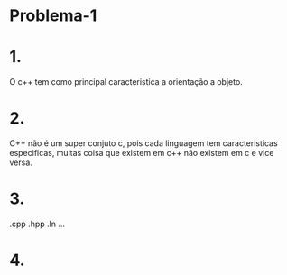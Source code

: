 # Problema-1

# 1. 
O c++ tem como principal caracteristica a orientação a objeto.

# 2.
C++ não é um super conjuto c, pois cada linguagem tem caracteristicas especificas, muitas coisa que existem em c++ não existem em c e vice versa.

# 3.
.cpp .hpp .ln ...

# 4.


